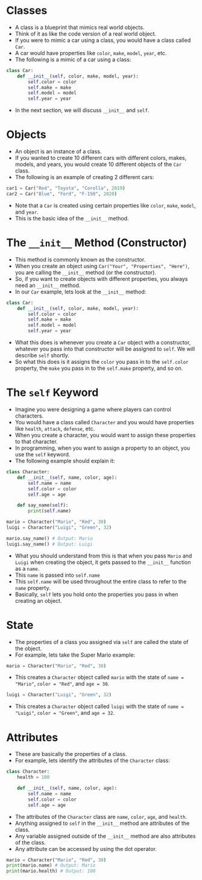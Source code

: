 # Classes
+ A class is a blueprint that mimics real world objects.
+ Think of it as like the code version of a real world object.
+ If you were to mimic a car using a class, you would have a class called `Car`.
+ A car would have properties like `color`, `make`, `model`, `year`, etc.
+ The following is a mimic of a car using a class:
```python
class Car:
    def __init__(self, color, make, model, year):
        self.color = color
        self.make = make
        self.model = model
        self.year = year
```
+ In the next section, we will discuss `__init__` and `self`.

# Objects
+ An object is an instance of a class.
+ If you wanted to create 10 different cars with different colors, makes, models, and years, you would create 10 different objects of the `Car` class.
+ The following is an example of creating 2 different cars:
```python
car1 = Car("Red", "Toyota", "Corolla", 2019)
car2 = Car("Blue", "Ford", "F-150", 2020)
```

+ Note that a `Car` is created using certain properties like `color`, `make`, `model`, and `year`.
+ This is the basic idea of the `__init__` method.

# The `__init__` Method (Constructor)
+ This method is commonly known as the constructor.
+ When you create an object using `Car("Your", "Properties", "Here")`, you are calling the `__init__` method (or the constructor).
+ So, if you want to create objects with different properties, you always need an `__init__` method.
+ In our `Car` example, lets look at the `__init__` method:
```python
class Car:
    def __init__(self, color, make, model, year):
        self.color = color
        self.make = make
        self.model = model
        self.year = year
```

+ What this does is whenever you create a `Car` object with a constructor, whatever you pass into that constructor will be assigned to `self`. We will describe `self` shortly.
+ So what this does is it assigns the `color` you pass in to the `self.color` property, the `make` you pass in to the `self.make` property, and so on.

# The `self` Keyword
+ Imagine you were designing a game where players can control characters.
+ You would have a class called `Character` and you would have properties like `health`, `attack`, `defense`, etc.
+ When you create a character, you would want to assign these properties to that character.
+ In programming, when you want to assign a property to an object, you use the `self` keyword.
+ The following example should explain it:
```python
class Character:
    def __init__(self, name, color, age):
        self.name = name
        self.color = color
        self.age = age

    def say_name(self):
        print(self.name)

mario = Character("Mario", "Red", 30)
luigi = Character("Luigi", "Green", 32)

mario.say_name() # Output: Mario
luigi.say_name() # Output: Luigi
```

+ What you should understand from this is that when you pass `Mario` and `Luigi` when creating the object, it gets passed to the `__init__` function as a `name`.
+ This `name` is passed into `self.name`
+ This `self.name` will be used throughout the entire class to refer to the `name` property.
+ Basically, `self` lets you hold onto the properties you pass in when creating an object.

# State
+ The properties of a class you assigned via `self` are called the state of the object.
+ For example, lets take the Super Mario example:
```python
mario = Character("Mario", "Red", 30)
```
+ This creates a `Character` object called `mario` with the state of `name = "Mario"`, `color = "Red"`, and `age = 30`.

```python
luigi = Character("Luigi", "Green", 32)
```
+ This creates a `Character` object called `luigi` with the state of `name = "Luigi"`, `color = "Green"`, and `age = 32`.

# Attributes
+ These are basically the properties of a class.
+ For example, lets identify the attributes of the `Character` class:
```python
class Character:
    health = 100

    def __init__(self, name, color, age):
        self.name = name
        self.color = color
        self.age = age
```

+ The attributes of the `Character` class are `name`, `color`, `age`, and `health`.
+ Anything assigned to `self` in the `__init__` method are attributes of the class.
+ Any variable assigned outside of the `__init__` method are also attributes of the class.
+ Any attribute can be accessed by using the dot operator.
```python
mario = Character("Mario", "Red", 30)
print(mario.name) # Output: Mario
print(mario.health) # Output: 100
```
